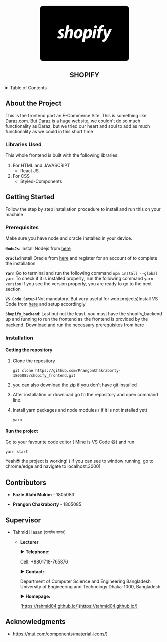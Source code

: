 
<div align="center">

![](public/images/shopify.png)

<h2 align="center">SHOPIFY</h3>
</div>


<!-- TABLE OF CONTENTS -->
<details>
  <summary>Table of Contents</summary>
  <ol>
    <li>
      <a href="#about-the-project">About The Project</a>
      <ul>
        <li><a href="#built-with">Built With</a></li>
      </ul>
    </li>
    <li>
      <a href="#getting-started">Getting Started</a>
      <ul>
        <li><a href="#prerequisites">Prerequisites</a></li>
        <li><a href="#installation">Installation</a></li>
      </ul>
    </li>
    <li><a href="#supervisor">Supervisor</a></li>
    <li><a href="#acknowledgments">Acknowledgments</a></li>
  </ol>
</details>



<!-- ABOUT THE PROJECT -->
## About the Project

This is the frontend part an E-Commerce Site. This is something like Daraz.com. But Daraz is a huge website, we couldn't do so much functionality as Daraz, but we tried our heart and soul to add as much functionality as we could in this short time 

### Libraries Used

This whole frontend is built with the following libraries:

1. For HTML and JAVASCRIPT
   - React JS
2. For CSS
   - Styled-Components  


<!-- GETTING STARTED -->
## Getting Started

Follow the step by step installation procedure to install and run this on your machine

### Prerequisites

Make sure you have node and oracle installed in your device.

**`NodeJs`**: Install Nodejs from [here](https://nodejs.org/en/download/)

**`Oracle`**:Install Oracle from [here](http://www.oracle.com/index.html) and register for an account of to complete the installation

**`Yarn`**:Go to terminal and run the following command
            ```
              npm install --global yarn
             ```
          To check if it is installed properly, run the following command 
             ```
             yarn --version
             ```
          If you see the version properly, you are ready to go to the next section
   
**`VS Code Setup`**:(Not mandatory..But very useful for web projects)Install VS Code from [here](https://code.visualstudio.com/download) and setup accordingly

**`Shopify_backend`**: Last but not the least, you must have the shopify_backend up and running to run the frontend as the frontend is provided by                       the backend. Download and run the necessary prerequisites from [here](https://github.com/PrangonChakraborty-1805085/shopify_backend)

### Installation

#### Getting the repository

1. Clone the repository
   ```
   git clone https://github.com/PrangonChakraborty-1805085/shopify_frontend.git
   ```

2. you can also download the zip if you don't have git installed

3. After installation or download go to the repository and open command line.

4. Install yarn packages and node modules ( if it is not installed yet)

   ```
   yarn
   ```


#### Run the project

Go to your favourite code editor ( Mine is VS Code 😄) and run

```
yarn start
```

Yeah😍 the project is working! ( if you can see to window running, go to chrome/edge and navigate to localhost:3000)




<!-- CONTACT -->
## Contributors

- **Fazle Alahi Mukim** - 1805083

- **Prangon Chakraborty** - 1805085

  

## Supervisor

- Tahmid Hasan (তাহমিদ হাসান)

  - **Lecturer**
  
    ▶ **Telephone:**
    
    Cell: +8801718-765876

    ▶ **Contact:**
 
    Department of Computer Science and Engineering
    Bangladesh University of Engineering and Technology
    Dhaka-1000, Bangladesh

    ▶   **Homepage:**

    [https://tahmid04.github.io/](https://tahmid04.github.io/)



<!-- ACKNOWLEDGMENTS -->
## Acknowledgments

* https://mui.com/components/material-icons/)

